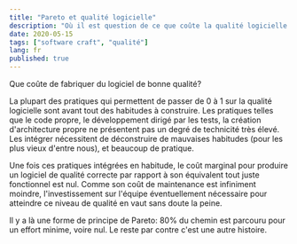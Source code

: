 ```yaml
---
title: "Pareto et qualité logicielle"
description: "Où il est question de ce que coûte la qualité logicielle."
date: 2020-05-15
tags: ["software craft", "qualité"]
lang: fr
published: true
---
```


Que coûte de fabriquer du logiciel de bonne qualité?

La plupart des pratiques qui permettent de passer de 0 à 1 sur la qualité logicielle sont avant tout des habitudes à construire. Les pratiques telles que le code propre, le développement dirigé par les tests, la création d'architecture propre ne présentent pas un degré de technicité très élevé. Les intégrer nécessitent de déconstruire de mauvaises habitudes (pour les plus vieux d'entre nous), et beaucoup de pratique.

Une fois ces pratiques intégrées en habitude, le coût marginal pour produire un logiciel de qualité correcte par rapport à son équivalent tout juste fonctionnel est nul. Comme son coût de maintenance est infiniment moindre, l'investissement sur l'équipe éventuellement nécessaire pour atteindre ce niveau de qualité en vaut sans doute la peine.

Il y a là une forme de principe de Pareto: 80% du chemin est parcouru pour un effort minime, voire nul. Le reste par contre c'est une autre histoire.
